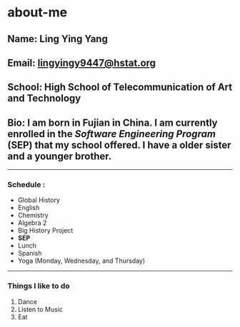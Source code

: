 # about-me

## Name: Ling Ying Yang 

## Email: lingyingy9447@hstat.org 

## School: High School of Telecommunication of Art and Technology 

## Bio: I am born in Fujian in China. I am currently enrolled in the _Software Engineering Program_ (SEP) that my school offered. I have a older sister and a younger brother. 

- - -

### Schedule : 
* Global History 
* English 
* Chemistry 
* Algebra 2 
* Big History Project 
* **SEP**
* Lunch 
*  Spanish 
*  Yoga (Monday, Wednesday, and Thursday)

- - -

### Things I like to do 
1. Dance 
2. Listen to Music 
3. Eat 

